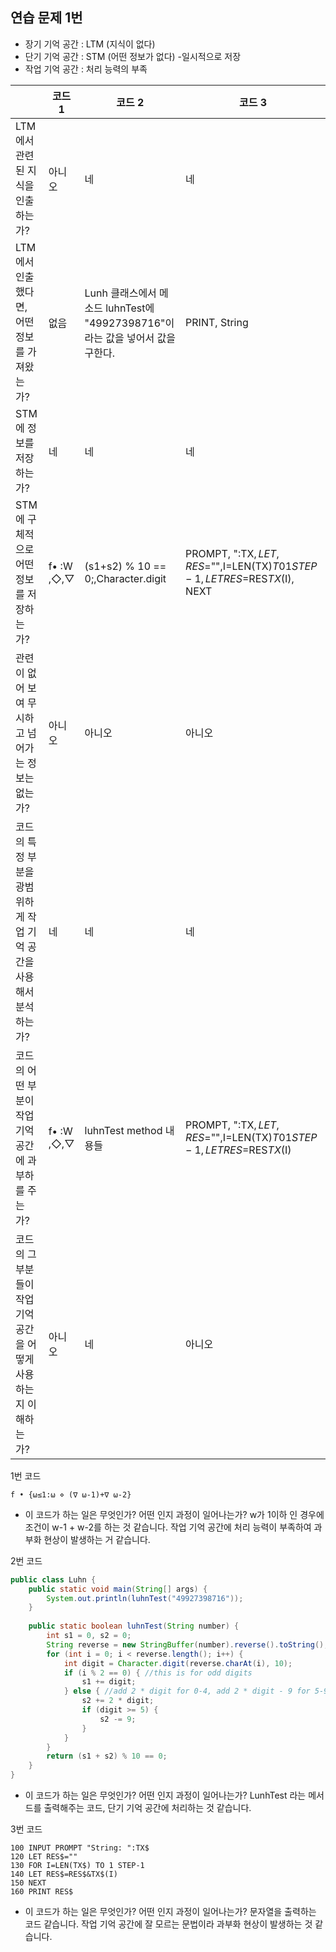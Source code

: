 ## 연습 문제 1번

- 장기 기억 공간 : LTM (지식이 없다)
- 단기 기억 공간 : STM (어떤 정보가 없다) -일시적으로 저장
- 작업 기억 공간 : 처리 능력의 부족

|  |코드 1|코드 2|코드 3|
|--|--------------|--------------|--------------|
|LTM에서 관련된 지식을 인출 하는가?| 아니오 | 네 | 네 |
|LTM에서 인출했다면, 어떤 정보를 가져왔는가?| 없음 | Lunh 클래스에서 메소드 luhnTest에 "49927398716"이라는 값을 넣어서 값을 구한다. | PRINT, String |
|STM에 정보를 저장하는가?| 네 | 네 | 네 |
|STM에 구체적으로 어떤 정보를 저장하는가?| f• :W ,◇,▽ | (s1+s2) % 10 == 0;,Character.digit | PROMPT, ":TX$, LET,RES$="",I=LEN(TX$) T0 1 STEP-1, LET RES$=RES$TX$(I), NEXT |
|관련이 없어 보여 무시하고 넘어가는 정보는 없는가?| 아니오 | 아니오 | 아니오 |
|코드의 특정 부분을 광범위하게 작업 기억 공간을 사용해서 분석하는가?| 네 | 네 | 네 |
|코드의 어떤 부분이 작업 기억 공간에 과부하를 주는가?| f• :W ,◇,▽ | luhnTest method 내용들 | PROMPT, ":TX$, LET,RES$="",I=LEN(TX$) T0 1 STEP-1, LET RES$=RES$TX$(I) |
|코드의 그 부분들이 작업 기억 공간을 어떻게 사용하는지 이해하는가?| 아니오 | 네 | 아니오|

1번 코드
``` APL
f • {⍵≤1:⍵ ⋄ (∇ ⍵-1)+∇ ⍵-2}
```

- 이 코드가 하는 일은 무엇인가? 어떤 인지 과정이 일어나는가?
w가 1이하 인 경우에 조건이 w-1 + w-2를 하는 것 같습니다.
작업 기억 공간에 처리 능력이 부족하여 과부화 현상이 발생하는 거 같습니다.

2번 코드
``` java
public class Luhn {
    public static void main(String[] args) {
        System.out.println(luhnTest("49927398716"));
    }
    
    public static boolean luhnTest(String number) {
        int s1 = 0, s2 = 0;
        String reverse = new StringBuffer(number).reverse().toString();
        for (int i = 0; i < reverse.length(); i++) {
            int digit = Character.digit(reverse.charAt(i), 10);
            if (i % 2 == 0) { //this is for odd digits
                s1 += digit;
            } else { //add 2 * digit for 0-4, add 2 * digit - 9 for 5-9
                s2 += 2 * digit;
                if (digit >= 5) {
                    s2 -= 9;
                }
            }
        }
        return (s1 + s2) % 10 == 0;
    }
}
```
- 이 코드가 하는 일은 무엇인가? 어떤 인지 과정이 일어나는가?
LunhTest 라는 메서드를 출력해주는 코드, 단기 기억 공간에 처리하는 것 같습니다.

3번 코드
``` basic
100 INPUT PROMPT "String: ":TX$
120 LET RES$=""
130 FOR I=LEN(TX$) TO 1 STEP-1
140 LET RES$=RES$&TX$(I)
150 NEXT
160 PRINT RES$
```

- 이 코드가 하는 일은 무엇인가? 어떤 인지 과정이 일어나는가?
문자열을 출력하는 코드 같습니다. 작업 기억 공간에 잘 모르는 문법이라 과부화 현상이 발생하는 것 같습니다.